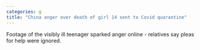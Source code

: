 ```yaml
---
categories: g
title: "China anger over death of girl 14 sent to Covid quarantine"
---
```

Footage of the visibly ill teenager sparked anger online - relatives say pleas for help were ignored.